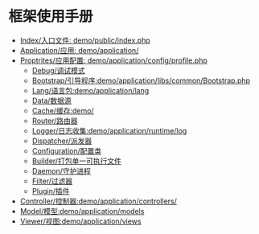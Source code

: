 框架使用手册
====

* [Index/入口文件:    demo/public/index.php](https://github.com/tinyphporg/tinyphp/blob/master/docs/manual/index-001.md)
* [Application/应用: demo/application/](https://github.com/tinyphporg/tinyphp/blob/master/docs/manual/application-002.md)    
* [Proptrites/应用配置:  demo/application/config/profile.php](https://github.com/tinyphporg/tinyphp/blob/master/docs/manual/profile-003.md)
    * [Debug/调试模式](https://github.com/tinyphporg/tinyphp/blob/master/docs/manual/debug-004.md)
    * [Bootstrap/引导程序:demo/application/libs/common/Bootstrap.php](https://github.com/tinyphporg/tinyphp/blob/master/docs/manual/bootstrap-005.md)
    * [Lang/语言包:demo/application/lang](https://github.com/tinyphporg/tinyphp/blob/master/docs/manual/lang-006.md)
    * [Data/数据源](https://github.com/tinyphporg/tinyphp/blob/master/docs/manual/data-007.md)
    * [Cache/缓存:demo/](https://github.com/tinyphporg/tinyphp/blob/master/docs/manual/cache-008.md)
    * [Router/路由器](https://github.com/tinyphporg/tinyphp/blob/master/docs/manual/router-009.md)
    * [Logger/日志收集:demo/application/runtime/log](https://github.com/tinyphporg/tinyphp/blob/master/docs/manual/logger-010.md)
    * [Dispatcher/派发器](https://github.com/tinyphporg/tinyphp/blob/master/docs/manual/dispatcher-011.md)
    * [Configuration/配置类](https://github.com/tinyphporg/tinyphp/blob/master/docs/manual/configuration-012.md)
    * [Builder/打包单一可执行文件](https://github.com/tinyphporg/tinyphp/blob/master/docs/manual/builder-013.md)
    * [Daemon/守护进程](https://github.com/tinyphporg/tinyphp/blob/master/docs/manual/daemon-014.md)
    * [Filter/过滤器](https://github.com/tinyphporg/tinyphp/blob/master/docs/manual/filter-015.md)
    * [Plugin/插件](https://github.com/tinyphporg/tinyphp/blob/master/docs/manual/plugin-016.md)
 * [Controller/控制器:demo/application/controllers/](https://github.com/tinyphporg/tinyphp/blob/master/docs/manual/controller-017.md)
 * [Model/模型:demo/application/models](https://github.com/tinyphporg/tinyphp/blob/master/docs/manual/model-018.md)
 * [Viewer/视图:demo/application/views](https://github.com/tinyphporg/tinyphp/blob/master/docs/manual/viewer-019.md)